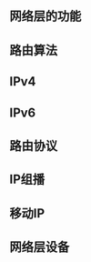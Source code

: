 ## 网络层的功能







## 路由算法









## IPv4







## IPv6







## 路由协议







## IP组播







## 移动IP







## 网络层设备


